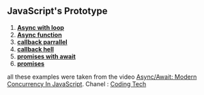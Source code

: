 ## JavaScript's Prototype
1. [**Async with loop**](async_loop.js)<br/>
2. [**Async function**](async.js)<br/>
3. [**callback parrallel**](callback_parallel.js)<br/>
4. [**callback hell**](callback_hell.js)<br/>
5. [**promises with await**](promise_await.js)<br/>
6. [**promises**](promises.js)<br/>


all these examples were taken from the video [Async/Await: Modern Concurrency In JavaScript](https://www.youtube.com/watch?v=NsQ2QIrQShU). Chanel : [Coding Tech](https://www.youtube.com/channel/UCtxCXg-UvSnTKPOzLH4wJaQ)